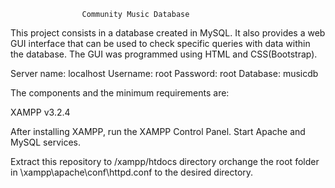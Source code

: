                     Community Music Database

This project consists in a database created in MySQL. It also provides a web GUI interface that can be used
to check specific queries with data within the database. The GUI was programmed using HTML and CSS(Bootstrap).

Server name: localhost
Username: root
Password: root
Database: musicdb

The components and the minimum requirements are:

XAMPP v3.2.4

After installing XAMPP, run the XAMPP Control Panel. Start Apache and MySQL services.

Extract this repository to /xampp/htdocs directory orchange the root folder
in \xampp\apache\conf\httpd.conf to the desired directory.
